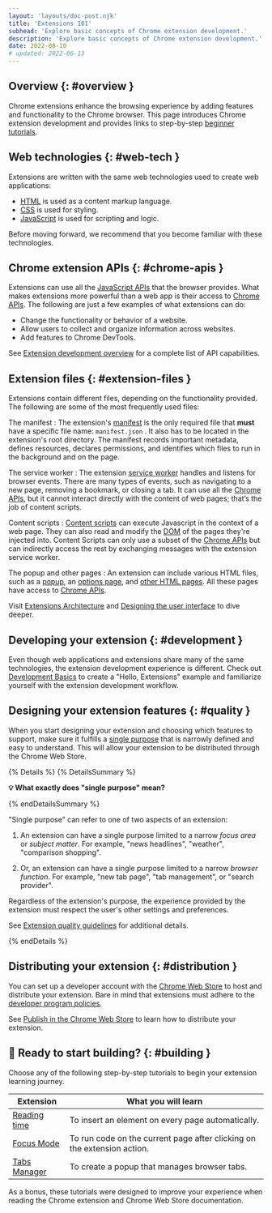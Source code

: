 ```yaml
---
layout: 'layouts/doc-post.njk'
title: 'Extensions 101'
subhead: 'Explore basic concepts of Chrome extension development.'
description: 'Explore basic concepts of Chrome extension development.'
date: 2022-08-10
# updated: 2022-06-13
---
```


## Overview {: #overview }

Chrome extensions enhance the browsing experience by adding features and functionality to the Chrome
browser. This page introduces Chrome extension development and provides links to step-by-step
[beginner tutorials][section-tutorials]. 

## Web technologies {: #web-tech }

Extensions are written with the same web technologies used to create web applications:

- [HTML][mdn-html] is used as a content markup language.
- [CSS][web-dev-css] is used for styling.
- [JavaScript][mdn-js] is used for scripting and logic.

Before moving forward, we recommend that you become familiar with these technologies.

## Chrome extension APIs {: #chrome-apis }

Extensions can use all the [JavaScript APIs](https://developer.mozilla.org/docs/Web/API) that the
browser provides. What makes extensions more powerful than a web app is their access to [Chrome
APIs][doc-apis]. The following are just a few examples of what extensions can do:

- Change the functionality or behavior of a website. 
- Allow users to collect and organize information across websites.
- Add features to Chrome DevTools.

See [Extension development overview][doc-dev-overview] for a complete list of API capabilities.

## Extension files {: #extension-files }

Extensions contain different files, depending on the functionality provided. The following are some
of the most frequently used files:

The manifest 
: The extension's [manifest][doc-manifest] is the only required file that **must** have a specific
file name: `manifest.json` . It also has to be located in the extension's root directory. The
manifest records important metadata, defines resources, declares permissions, and identifies which
files to run in the background and on the page.

The service worker 
: The extension [service worker][doc-service-worker] handles and listens for browser events. There
are many types of events, such as navigating to a new page, removing a bookmark, or closing a tab.
It can use all the [Chrome APIs][doc-apis], but it cannot interact directly with the content of web
pages; that’s the job of content scripts.

Content scripts 
: [Content scripts][doc-content-scripts] can execute Javascript in the context of a web page. They
can also read and modify the [DOM][mdn-dom] of the pages they're injected into. Content Scripts can
only use a subset of the [Chrome APIs][doc-reference] but can indirectly access the rest by
exchanging messages with the extension service worker.

The popup and other pages 
: An extension can include various HTML files, such as a [popup][doc-popup], an [options
page][doc-options], and [other HTML pages][doc-ext-pages]. All these pages have access to [Chrome
APIs][doc-apis].

Visit [Extensions Architecture][doc-arch] and [Designing the user interface][doc-ui] to dive deeper.

## Developing your extension {: #development }

Even though web applications and extensions share many of the same technologies, the extension development
experience is different. Check out [Development Basics][doc-dev-basics] to create a "Hello,
Extensions" example and familiarize yourself with the extension development workflow.

## Designing your extension features {: #quality }

When you start designing your extension and choosing which features to support, make sure it
fulfills a [single purpose][doc-policy-sp] that is narrowly defined and easy to understand.
This will allow your extension to be distributed through the Chrome Web Store.

{% Details %} {% DetailsSummary %}

**💡 What exactly does "single purpose" mean?**

{% endDetailsSummary %}

"Single purpose" can refer to one of two aspects of an extension:

1. An extension can have a single purpose limited to a narrow _focus area_ or _subject matter_. For
example, "news headlines", "weather", "comparison shopping".

2. Or, an extension can have a single purpose limited to a narrow _browser function_. For example,
"new tab page", "tab management", or "search provider".

Regardless of the extension's purpose, the experience provided by the extension must respect the
user's other settings and preferences.

See [Extension quality guidelines][doc-single-purpose] for additional details.

{% endDetails %}

## Distributing your extension {: #distribution }

You can set up a developer account with the [Chrome Web Store][chrome-web-store] to host and
distribute your extension. Bare in mind that extensions must adhere to the [developer program
policies][doc-cws-policy]. 

See [Publish in the Chrome Web Store][doc-cws-publish] to learn how to distribute your extension.

## 🚀 Ready to start building? {: #building }

Choose any of the following step-by-step tutorials to begin your extension learning journey. 

| Extension                        | What you will learn                                                    |
|----------------------------------|------------------------------------------------------------------------|
| [Reading time][tut-reading-time] | To insert an element on every page automatically.                      |
| [Focus Mode][tut-focus-mode]     | To run code on the current page after clicking on the extension action. |
| [Tabs Manager][tut-tabs-manager]     | To create a popup that manages browser tabs.                           |

As a bonus, these tutorials were designed to improve your experience when reading the Chrome
extension and Chrome Web Store documentation.


[chrome-web-store]: https://chrome.google.com/webstore/
[doc-apis]: /docs/extensions/reference/
[doc-arch]: /docs/extensions/mv3/architecture-overview/
[doc-content-scripts]: /docs/extensions/mv3/content_scripts/
[doc-cws-policy]: /docs/webstore/program_policies/
[doc-cws-publish]: /docs/webstore/publish/
[doc-dev-basics]: /docs/extensions/mv3/getstarted/development-basics
[doc-dev-overview]: /docs/extensions/mv3/devguide
[doc-ext-pages]: /docs/extensions/mv3/architecture-overview/#html-files
[doc-manifest]: /docs/extensions/mv3/manifest/
[doc-options]: /docs/extensions/mv3/options/
[doc-policy-sp]: /docs/webstore/program_policies/#single-purpose
[doc-popup]: /docs/extensions/mv3/user_interface/#popup
[doc-reference]: /docs/extensions/reference/
[doc-service-worker]: /docs/extensions/mv3/service_workers/
[doc-single-purpose]: /docs/extensions/mv3/single_purpose/
[doc-ui]: /docs/extensions/mv3/user_interface/
[js-apis]: /docs/extensions/api_other/
[mdn-dom]: https://developer.mozilla.org/docs/Web/API/Document_Object_Model
[mdn-html]: https://developer.mozilla.org/docs/Learn/html
[mdn-js]: https://developer.mozilla.org/docs/Learn/JavaScript
[mdn-json]: https://developer.mozilla.org/docs/Glossary/JSON
[section-tutorials]: #building
[tut-focus-mode]: /docs/extensions/mv3/getstarted/tut-focus-mode
[tut-reading-time]: /docs/extensions/mv3/getstarted/tut-reading-time
[tut-tabs-manager]: /docs/extensions/mv3/getstarted/tut-tabs-manager
[web-dev-css]: https://web.dev/learn/css/
